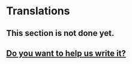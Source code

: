 # Translations

## This section is not done yet.

## <a href="https://github.com/ensadi/AGSBook" target="_blank">Do you want to help us write it?</a>

